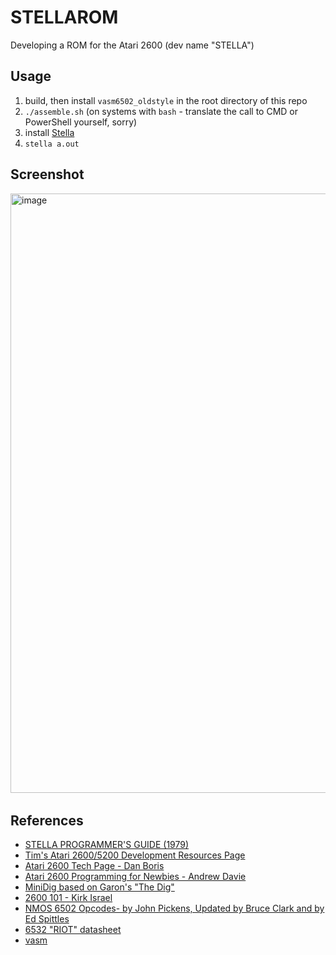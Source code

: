 # STELLAROM
Developing a ROM for the Atari 2600 (dev name "STELLA") 

## Usage
1. build, then install `vasm6502_oldstyle` in the root directory of this repo
2. `./assemble.sh` (on systems with `bash` - translate the call to CMD or PowerShell yourself, sorry)
3. install [Stella](https://stella-emu.github.io/)
4. `stella a.out`

## Screenshot
﻿<img width="959" alt="image" src="https://user-images.githubusercontent.com/1096993/125014856-6a3d6480-e03c-11eb-9e2d-cf2d83df50fa.png">

## References

- [STELLA PROGRAMMER'S GUIDE (1979)](https://www.atarihq.com/danb/files/stella.pdf)
- [Tim's Atari 2600/5200 Development Resources Page](https://eskimo.com/~tmcintos/atari.html)
- [Atari 2600 Tech Page - Dan Boris](https://www.atarihq.com/danb/a2600.shtml)
- [Atari 2600 Programming for Newbies - Andrew Davie](https://www.randomterrain.com/atari-2600-memories-tutorial-andrew-davie-01.html)
- [MiniDig based on Garon's "The Dig"](https://www.qotile.net/minidig/docs.html)
- [2600 101 - Kirk Israel](https://alienbill.com/2600/101/)
- [NMOS 6502 Opcodes- by John Pickens, Updated by Bruce Clark and by Ed Spittles ](http://6502.org/tutorials/6502opcodes.html)
- [6532 "RIOT" datasheet](http://archive.6502.org/datasheets/mos_6532_riot.pdf)
- [vasm](http://sun.hasenbraten.de/vasm/release/vasm.html)
